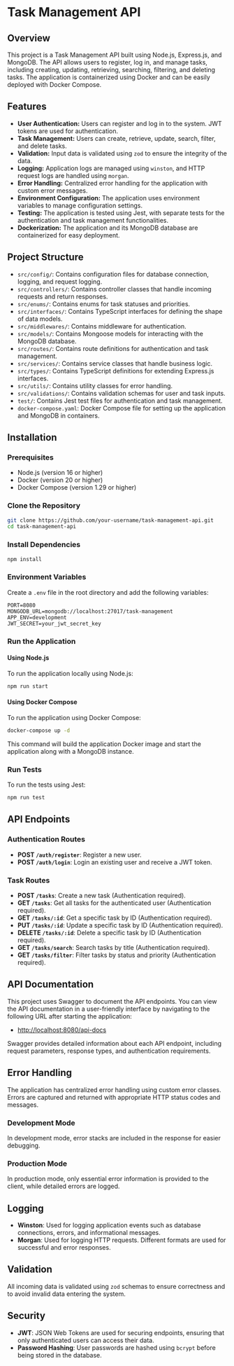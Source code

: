 # Task Management API

## Overview
This project is a Task Management API built using Node.js, Express.js, and MongoDB. The API allows users to register, log in, and manage tasks, including creating, updating, retrieving, searching, filtering, and deleting tasks. The application is containerized using Docker and can be easily deployed with Docker Compose.

## Features
- **User Authentication:** Users can register and log in to the system. JWT tokens are used for authentication.
- **Task Management:** Users can create, retrieve, update, search, filter, and delete tasks.
- **Validation:** Input data is validated using `zod` to ensure the integrity of the data.
- **Logging:** Application logs are managed using `winston`, and HTTP request logs are handled using `morgan`.
- **Error Handling:** Centralized error handling for the application with custom error messages.
- **Environment Configuration:** The application uses environment variables to manage configuration settings.
- **Testing:** The application is tested using Jest, with separate tests for the authentication and task management functionalities.
- **Dockerization:** The application and its MongoDB database are containerized for easy deployment.

## Project Structure
- `src/config/`: Contains configuration files for database connection, logging, and request logging.
- `src/controllers/`: Contains controller classes that handle incoming requests and return responses.
- `src/enums/`: Contains enums for task statuses and priorities.
- `src/interfaces/`: Contains TypeScript interfaces for defining the shape of data models.
- `src/middlewares/`: Contains middleware for authentication.
- `src/models/`: Contains Mongoose models for interacting with the MongoDB database.
- `src/routes/`: Contains route definitions for authentication and task management.
- `src/services/`: Contains service classes that handle business logic.
- `src/types/`: Contains TypeScript definitions for extending Express.js interfaces.
- `src/utils/`: Contains utility classes for error handling.
- `src/validations/`: Contains validation schemas for user and task inputs.
- `test/`: Contains Jest test files for authentication and task management.
- `docker-compose.yaml`: Docker Compose file for setting up the application and MongoDB in containers.

## Installation

### Prerequisites
- Node.js (version 16 or higher)
- Docker (version 20 or higher)
- Docker Compose (version 1.29 or higher)

### Clone the Repository
```bash
git clone https://github.com/your-username/task-management-api.git
cd task-management-api
```

### Install Dependencies
```bash
npm install
```

### Environment Variables
Create a `.env` file in the root directory and add the following variables:

```plaintext
PORT=8080
MONGODB_URL=mongodb://localhost:27017/task-management
APP_ENV=development
JWT_SECRET=your_jwt_secret_key
```

### Run the Application

#### Using Node.js
To run the application locally using Node.js:

```bash
npm run start
```

#### Using Docker Compose
To run the application using Docker Compose:

```bash
docker-compose up -d
```

This command will build the application Docker image and start the application along with a MongoDB instance.

### Run Tests
To run the tests using Jest:

```bash
npm run test
```

## API Endpoints

### Authentication Routes
- **POST `/auth/register`**: Register a new user.
- **POST `/auth/login`**: Login an existing user and receive a JWT token.

### Task Routes
- **POST `/tasks`**: Create a new task (Authentication required).
- **GET `/tasks`**: Get all tasks for the authenticated user (Authentication required).
- **GET `/tasks/:id`**: Get a specific task by ID (Authentication required).
- **PUT `/tasks/:id`**: Update a specific task by ID (Authentication required).
- **DELETE `/tasks/:id`**: Delete a specific task by ID (Authentication required).
- **GET `/tasks/search`**: Search tasks by title (Authentication required).
- **GET `/tasks/filter`**: Filter tasks by status and priority (Authentication required).

## API Documentation

This project uses Swagger to document the API endpoints. You can view the API documentation in a user-friendly interface by navigating to the following URL after starting the application:

- [http://localhost:8080/api-docs](http://localhost:8080/api-docs)

Swagger provides detailed information about each API endpoint, including request parameters, response types, and authentication requirements.

## Error Handling
The application has centralized error handling using custom error classes. Errors are captured and returned with appropriate HTTP status codes and messages.

### Development Mode
In development mode, error stacks are included in the response for easier debugging.

### Production Mode
In production mode, only essential error information is provided to the client, while detailed errors are logged.

## Logging
- **Winston**: Used for logging application events such as database connections, errors, and informational messages.
- **Morgan**: Used for logging HTTP requests. Different formats are used for successful and error responses.

## Validation
All incoming data is validated using `zod` schemas to ensure correctness and to avoid invalid data entering the system.

## Security
- **JWT**: JSON Web Tokens are used for securing endpoints, ensuring that only authenticated users can access their data.
- **Password Hashing**: User passwords are hashed using `bcrypt` before being stored in the database.
